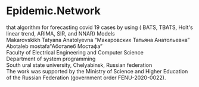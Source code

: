 # Epidemic.Network
that algorithm for forecasting covid 19 cases by using ( BATS, TBATS, Holt's linear trend, ARIMA, SIR, and NNAR) Models<br />
Makarovskikh Tatyana Anatolyevna “Макаровских Татьяна Анатольевна”<br />
Abotaleb mostafa“Аботалеб Мостафа”<br />
Faculty of Electrical Engineering and Computer Science<br />
Department of system programming<br />
South ural state university, Chelyabinsk, Russian federation <br />
The work was supported by the Ministry of Science and Higher Education of the Russian Federation (government order FENU-2020-0022).
